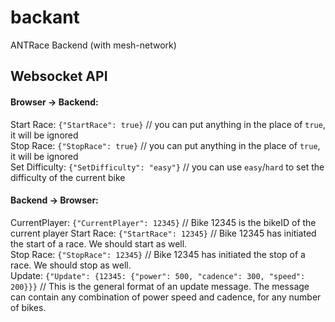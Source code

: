 # backant
ANTRace Backend (with mesh-network)

## Websocket API
#### Browser -> Backend:
Start Race: `{"StartRace": true}` // you can put anything in the place of `true`, it will be ignored  
Stop Race: `{"StopRace": true}` // you can put anything in the place of `true`, it will be ignored  
Set Difficulty: `{"SetDifficulty": "easy"}` // you can use `easy`/`hard` to set the difficulty of the current bike  
#### Backend -> Browser:
CurrentPlayer: `{"CurrentPlayer": 12345}` // Bike 12345 is the bikeID of the current player
Start Race: `{"StartRace": 12345}` // Bike 12345 has initiated the start of a race. We should start as well.  
Stop Race: `{"StopRace": 12345}` // Bike 12345 has initiated the stop of a race. We should stop as well.  
Update: `{"Update": {12345: {"power": 500, "cadence": 300, "speed": 200}}}` // This is the general format of an update message. The message can contain any combination of power speed and cadence, for any number of bikes.
